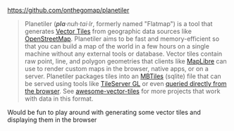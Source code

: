 https://github.com/onthegomap/planetiler

> Planetiler (_**pla**·nuh·tai·lr_, formerly named "Flatmap") is a tool that generates [Vector Tiles](https://github.com/mapbox/vector-tile-spec/tree/master/2.1) from geographic data sources like [OpenStreetMap](https://www.openstreetmap.org/). Planetiler aims to be fast and memory-efficient so that you can build a map of the world in a few hours on a single machine without any external tools or database.
> Vector tiles contain raw point, line, and polygon geometries that clients like [MapLibre](https://github.com/maplibre) can use to render custom maps in the browser, native apps, or on a server. Planetiler packages tiles into an [MBTiles](https://github.com/mapbox/mbtiles-spec/blob/master/1.3/spec.md) (sqlite) file that can be served using tools like [TileServer GL](https://github.com/maptiler/tileserver-gl) or even [queried directly from the browser](https://github.com/phiresky/sql.js-httpvfs). See [awesome-vector-tiles](https://github.com/mapbox/awesome-vector-tiles) for more projects that work with data in this format.

Would be fun to play around with generating some vector tiles and displaying them in the browser